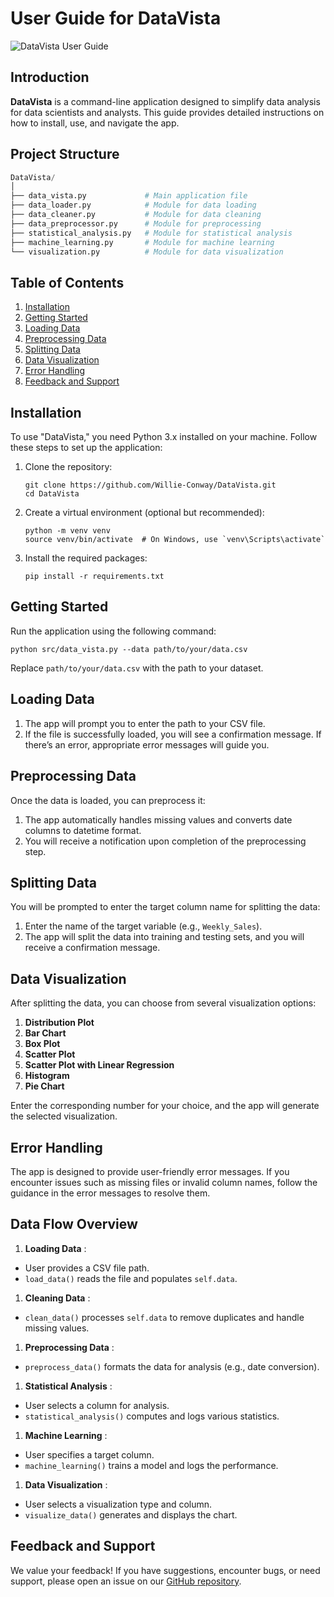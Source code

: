# User Guide for DataVista
![DataVista User Guide](https://tinypic.host/images/2024/10/21/DataVistaUserGuide.png)

## Introduction

**DataVista** is a command-line application designed to simplify data analysis for data scientists and analysts. This guide provides detailed instructions on how to install, use, and navigate the app.

## Project Structure

```python
DataVista/
│
├── data_vista.py             # Main application file
├── data_loader.py            # Module for data loading
├── data_cleaner.py           # Module for data cleaning
├── data_preprocessor.py      # Module for preprocessing
├── statistical_analysis.py   # Module for statistical analysis
├── machine_learning.py       # Module for machine learning
└── visualization.py          # Module for data visualization

```

## Table of Contents

1. [Installation]()
2. [Getting Started]()
3. [Loading Data]()
4. [Preprocessing Data]()
5. [Splitting Data]()
6. [Data Visualization]()
7. [Error Handling]()
8. [Feedback and Support]()

## Installation

To use "DataVista," you need Python 3.x installed on your machine. Follow these steps to set up the application:

1. Clone the repository:

   ```
   git clone https://github.com/Willie-Conway/DataVista.git
   cd DataVista

   ```
2. Create a virtual environment (optional but recommended):

   ```
   python -m venv venv
   source venv/bin/activate  # On Windows, use `venv\Scripts\activate`

   ```
3. Install the required packages:

   ```
   pip install -r requirements.txt

   ```

## Getting Started

Run the application using the following command:

```
python src/data_vista.py --data path/to/your/data.csv

```

Replace `path/to/your/data.csv` with the path to your dataset.

## Loading Data

1. The app will prompt you to enter the path to your CSV file.
2. If the file is successfully loaded, you will see a confirmation message. If there’s an error, appropriate error messages will guide you.

## Preprocessing Data

Once the data is loaded, you can preprocess it:

1. The app automatically handles missing values and converts date columns to datetime format.
2. You will receive a notification upon completion of the preprocessing step.

## Splitting Data

You will be prompted to enter the target column name for splitting the data:

1. Enter the name of the target variable (e.g., `Weekly_Sales`).
2. The app will split the data into training and testing sets, and you will receive a confirmation message.

## Data Visualization

After splitting the data, you can choose from several visualization options:

1. **Distribution Plot**
2. **Bar Chart**
3. **Box Plot**
4. **Scatter Plot**
5. **Scatter Plot with Linear Regression**
6. **Histogram**
7. **Pie Chart**

Enter the corresponding number for your choice, and the app will generate the selected visualization.

## Error Handling

The app is designed to provide user-friendly error messages. If you encounter issues such as missing files or invalid column names, follow the guidance in the error messages to resolve them.

## Data Flow Overview

1. **Loading Data** :

* User provides a CSV file path.
* `load_data()` reads the file and populates `self.data`.

1. **Cleaning Data** :

* `clean_data()` processes `self.data` to remove duplicates and handle missing values.

1. **Preprocessing Data** :

* `preprocess_data()` formats the data for analysis (e.g., date conversion).

1. **Statistical Analysis** :

* User selects a column for analysis.
* `statistical_analysis()` computes and logs various statistics.

1. **Machine Learning** :

* User specifies a target column.
* `machine_learning()` trains a model and logs the performance.

1. **Data Visualization** :

* User selects a visualization type and column.
* `visualize_data()` generates and displays the chart.


## Feedback and Support

We value your feedback! If you have suggestions, encounter bugs, or need support, please open an issue on our [GitHub repository](https://github.com/Willie-Conway/DataVista/issues).
